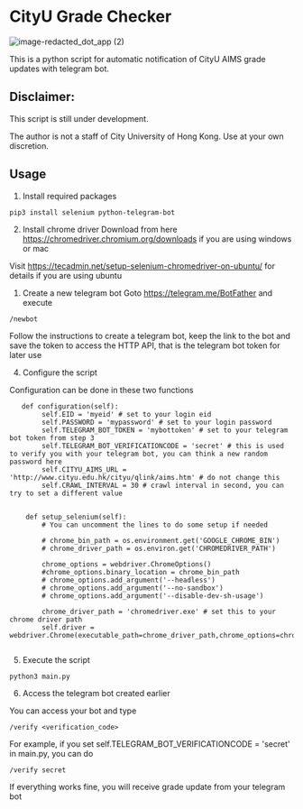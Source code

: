 # CityU Grade Checker

![image-redacted_dot_app (2)](https://user-images.githubusercontent.com/42265526/147413426-3d94de68-34dd-468b-942e-a2c8f464a21b.png)

This is a python script for automatic notification of CityU AIMS grade updates with telegram bot.

## Disclaimer: 

This script is still under development. 

The author is not a staff of City University of Hong Kong. Use at your own discretion.

## Usage

1. Install required packages
```
pip3 install selenium python-telegram-bot
```

2. Install chrome driver
Download from here https://chromedriver.chromium.org/downloads if you are using windows or mac

Visit https://tecadmin.net/setup-selenium-chromedriver-on-ubuntu/ for details if you are using ubuntu

1. Create a new telegram bot
Goto https://telegram.me/BotFather and execute 
```
/newbot
```   
Follow the instructions to create a telegram bot, keep the link to the bot and save the token to access the HTTP API, that is the telegram bot token for later use

4. Configure the script

Configuration can be done in these two functions

```
   def configuration(self):
        self.EID = 'myeid' # set to your login eid
        self.PASSWORD = 'mypassword' # set to your login password
        self.TELEGRAM_BOT_TOKEN = 'mybottoken' # set to your telegram bot token from step 3
        self.TELEGRAM_BOT_VERIFICATIONCODE = 'secret' # this is used to verify you with your telegram bot, you can think a new random password here
        self.CITYU_AIMS_URL = 'http://www.cityu.edu.hk/cityu/qlink/aims.htm' # do not change this
        self.CRAWL_INTERVAL = 30 # crawl interval in second, you can try to set a different value 


    def setup_selenium(self):
        # You can uncomment the lines to do some setup if needed

        # chrome_bin_path = os.environment.get('GOOGLE_CHROME_BIN')
        # chrome_driver_path = os.environ.get('CHROMEDRIVER_PATH')

        chrome_options = webdriver.ChromeOptions() 
        #chrome_options.binary_location = chrome_bin_path
        # chrome_options.add_argument('--headless')
        # chrome_options.add_argument('--no-sandbox')
        # chrome_options.add_argument('--disable-dev-sh-usage')
        
        chrome_driver_path = 'chromedriver.exe' # set this to your chrome driver path
        self.driver = webdriver.Chrome(executable_path=chrome_driver_path,chrome_options=chrome_options)
        
```

5. Execute the script
```
python3 main.py
```

6. Access the telegram bot created earlier

You can access your bot and type

```
/verify <verification_code>
```

For example, if you set self.TELEGRAM_BOT_VERIFICATIONCODE = 'secret' in main.py, you can do

```
/verify secret
```

If everything works fine, you will receive grade update from your telegram bot
